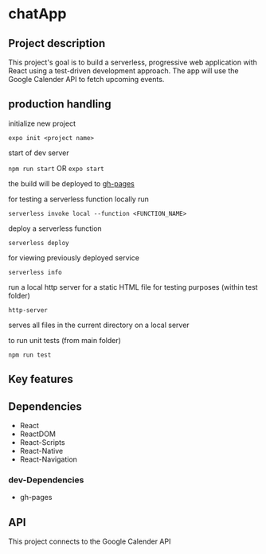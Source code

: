 # chatApp

## Project description

This project's goal is to build a serverless, progressive web application with React using a test-driven development approach.
The app will use the Google Calender API to fetch upcoming events.

## production handling

initialize new project

  ``expo init <project name>``

start of dev server

  ``npm run start`` OR ``expo start``

the build will be deployed to [gh-pages](https://koljapohl.github.io/meet)

for testing a serverless function locally run

`serverless invoke local --function <FUNCTION_NAME>`

deploy a serverless function

`serverless deploy`

for viewing previously deployed service

`serverless info`

run a local http server for a static HTML file for testing purposes (within test folder)

`http-server`

serves all files in the current directory on a local server

to run unit tests (from main folder)

`npm run test`

## Key features

## Dependencies

+ React
+ ReactDOM
+ React-Scripts
+ React-Native
+ React-Navigation

### dev-Dependencies

+ gh-pages

## API

This project connects to the Google Calender API
